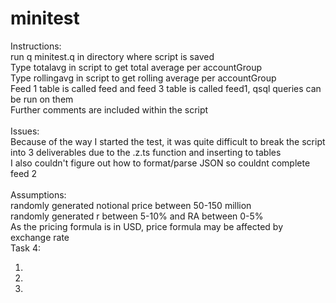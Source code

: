 # minitest

Instructions: <br />
run q minitest.q in directory where script is saved <br />
Type totalavg in script to get total average per accountGroup <br />
Type rollingavg in script to get rolling average per accountGroup <br />
Feed 1 table is called feed and feed 3 table is called feed1, qsql queries can be run on them <br />
Further comments are included within the script <br />
<br />
Issues: <br />
Because of the way I started the test, it was quite difficult to break the script into 3 deliverables due to the .z.ts function and inserting to tables <br />
I also couldn't figure out how to format/parse JSON so couldnt complete feed 2 <br /> 
<br />
Assumptions: <br />
 randomly generated notional price between 50-150 million <br />
 randomly generated r between 5-10% and RA between 0-5% <br />
 As the pricing formula is in USD, price formula may be affected by exchange rate
<br />
Task 4:
1.   <br />
2.   <br />
3.   <br />

